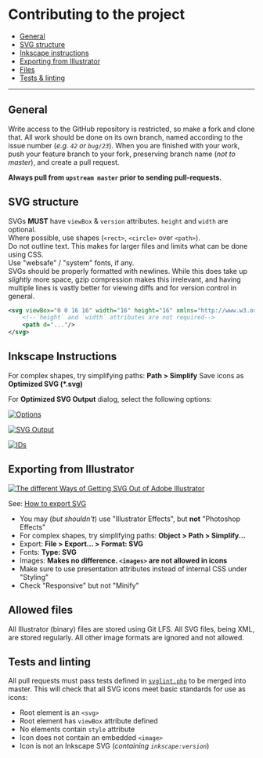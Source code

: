 # Contributing to the project

-   [General](#general)
-   [SVG structure](#svg-structure)
-   [Inkscape instructions](#inkscape-instructions)
-   [Exporting from Illustrator](#exporting-from-illustrator)
-   [Files](#allowed-files)
-   [Tests & linting](#tests-and-linting)

- - -

## General
Write access to the GitHub repository is restricted, so make a fork and clone that. All work should be done on its own branch, named according to the issue number (*e.g. `42` or `bug/23`*). When you are finished with your work, push your feature branch to your fork, preserving branch name (*not to master*), and create a pull request.

**Always pull from `upstream master` prior to sending pull-requests.**

## SVG structure

SVGs **MUST** have `viewBox` & `version` attributes. `height` and `width` are optional.  
Where possible, use shapes (`<rect>`, `<circle>` over `<path>`).  
Do not outline text. This makes for larger files and limits what can be done
using CSS.  
Use "websafe" / "system" fonts, if any.  
SVGs should be properly formatted with newlines. While this does take up *slightly*
more space, gzip compression makes this irrelevant, and having multiple lines is
vastly better for viewing diffs and for version control in general.

```xml
<svg viewBox="0 0 16 16" width="16" height="16" xmlns="http://www.w3.org/2000/svg" version="1.1">
	<!--`height` and `width` attributes are not required-->
	<path d="..."/>
</svg>
```

## Inkscape Instructions

For complex shapes, try simplifying paths: **Path > Simplify**
Save icons as **Optimized SVG (*.svg)**

For **Optimized SVG Output** dialog, select the following options:

[![Options](http://i.imgur.com/WFfUnnu.png)](http://i.imgur.com/WFfUnnu.png)

[![SVG Output](http://i.imgur.com/eEKB7Qb.png)](http://i.imgur.com/eEKB7Qb.png)

[![IDs](http://i.imgur.com/VxGwUiy.png)](http://i.imgur.com/VxGwUiy.png)

## Exporting from Illustrator
[![The different Ways of Getting SVG Out of Adobe Illustrator](https://cdn.css-tricks.com/wp-content/uploads/2016/11/export-svg-options.png)](https://css-tricks.com/illustrator-to-svg/)

See: [How to export SVG](https://helpx.adobe.com/illustrator/how-to/export-svg.html)

-   You may (*but shouldn't*) use "Illustrator Effects", but **not** "Photoshop Effects"
-   For complex shapes, try simplifying paths: **Object > Path > Simplify...**
-   Export: **File > Export... > Format: SVG**
-   Fonts: **Type: SVG**
-   Images: **Makes no difference. `<images>` are not allowed in icons**
-   Make sure to use presentation attributes instead of internal CSS under "Styling"
-   Check "Responsive" but not "Minify"

## Allowed files
All Illustrator (binary) files are stored using Git LFS. All SVG files, being XML, are
stored regularly. All other image formats are ignored and not allowed.

## Tests and linting
All pull requests must pass tests defined in [`svglint.php`](svglint.php) to
be merged into master. This will check that all SVG icons meet basic
standards for use as icons:
-   Root element is an `<svg>`
-   Root element has `viewBox` attribute defined
-   No elements contain `style` attribute
-   Icon does not contain an embedded `<image>`
-   Icon is not an Inkscape SVG (*containing `inkscape:version`*)
